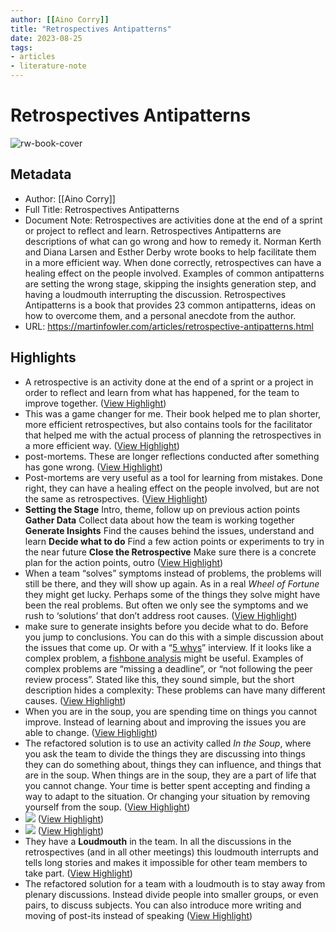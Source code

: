 ```yaml
---
author: [[Aino Corry]]
title: "Retrospectives Antipatterns"
date: 2023-08-25
tags: 
- articles
- literature-note
---
```

# Retrospectives Antipatterns

![rw-book-cover](https://martinfowler.com/articles/retrospective-antipatterns/card.png)

## Metadata
- Author: [[Aino Corry]]
- Full Title: Retrospectives Antipatterns
- Document Note: Retrospectives are activities done at the end of a sprint or project to reflect and learn. Retrospectives Antipatterns are descriptions of what can go wrong and how to remedy it. Norman Kerth and Diana Larsen and Esther Derby wrote books to help facilitate them in a more efficient way. When done correctly, retrospectives can have a healing effect on the people involved. Examples of common antipatterns are setting the wrong stage, skipping the insights generation step, and having a loudmouth interrupting the discussion. Retrospectives Antipatterns is a book that provides 23 common antipatterns, ideas on how to overcome them, and a personal anecdote from the author.
- URL: https://martinfowler.com/articles/retrospective-antipatterns.html

## Highlights
- A retrospective is an activity done at the end of a sprint or a project in order to reflect and learn from what has happened, for the team to improve together. ([View Highlight](https://read.readwise.io/read/01gtj08q7006t27xs17qe8fycp))
- This was a game changer for me. Their book helped me to plan shorter, more efficient retrospectives, but also contains tools for the facilitator that helped me with the actual process of planning the retrospectives in a more efficient way. ([View Highlight](https://read.readwise.io/read/01gtj0aq249h181qe6x57k2c6k))
- post-mortems. These are longer reflections conducted after something has gone wrong. ([View Highlight](https://read.readwise.io/read/01gtj0bj903vaccp0pqdwqmgbq))
- Post-mortems are very useful as a tool for learning from mistakes. Done right, they can have a healing effect on the people involved, but are not the same as retrospectives. ([View Highlight](https://read.readwise.io/read/01gtj0bpbse28bcv3fep7ry9z5))
- **Setting the Stage** Intro, theme, follow up on previous action points
  **Gather Data** Collect data about how the team is working together
  **Generate Insights** Find the causes behind the issues, understand and learn
  **Decide what to do** Find a few action points or experiments to try in the near future
  **Close the Retrospective** Make sure there is a concrete plan for the action points, outro ([View Highlight](https://read.readwise.io/read/01gtj0gha70mm30qsxf962a6hq))
- When a team “solves” symptoms instead of problems, the problems will still be there, and they will show up again. As in a real *Wheel of Fortune* they might get lucky. Perhaps some of the things they solve might have been the real problems. But often we only see the symptoms and we rush to ‘solutions’ that don’t address root causes. ([View Highlight](https://read.readwise.io/read/01gtj0qzg6ztzzrqtvg1hhy3wa))
- make sure to generate insights before you decide what to do. Before you jump to conclusions. You can do this with a simple discussion about the issues that come up. Or with a “[5 whys](https://en.wikipedia.org/wiki/Five_whys)” interview. If it looks like a complex problem, a [fishbone analysis](https://medium.com/pragmatic-programmers/6-4-activity-fishbone-e07ef23fc828) might be useful. Examples of complex problems are “missing a deadline”, or “not following the peer review process”. Stated like this, they sound simple, but the short description hides a complexity: These problems can have many different causes. ([View Highlight](https://read.readwise.io/read/01gtj0tsmprzydzfaq3hbjw013))
- When you are in the soup, you are spending time on things you cannot improve. Instead of learning about and improving the issues you are able to change. ([View Highlight](https://read.readwise.io/read/01gtj0w0eswzwgrac2f53stgn5))
- The refactored solution is to use an activity called *In the Soup*, where you ask the team to divide the things they are discussing into things they can do something about, things they can influence, and things that are in the soup. When things are in the soup, they are a part of life that you cannot change. Your time is better spent accepting and finding a way to adapt to the situation. Or changing your situation by removing yourself from the soup. ([View Highlight](https://read.readwise.io/read/01gtj0xkccjb9vw15j8bk72xfx))
- ![](https://martinfowler.com/articles/retrospective-antipatterns/InTheSoupActivity.jpg) ([View Highlight](https://read.readwise.io/read/01gtj0y15mrs7t91snc8qdxk3y))
- ![](https://martinfowler.com/articles/retrospective-antipatterns/InTheSoupActivity.jpg) ([View Highlight](https://read.readwise.io/read/01gtj0y16ryt6b1xa2p0wpp7bd))
- They have a **Loudmouth** in the team. In all the discussions in the retrospectives (and in all other meetings) this loudmouth interrupts and tells long stories and makes it impossible for other team members to take part. ([View Highlight](https://read.readwise.io/read/01gtj0yr3xk6s851m0a85gcppy))
- The refactored solution for a team with a loudmouth is to stay away from plenary discussions. Instead divide people into smaller groups, or even pairs, to discuss subjects. You can also introduce more writing and moving of post-its instead of speaking ([View Highlight](https://read.readwise.io/read/01gtj0zmakeyxqjdz8p6mfxv4x))
